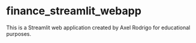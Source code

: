 # finance_streamlit_webapp
This is a Streamlit web application created by Axel Rodrigo for educational purposes.
